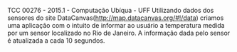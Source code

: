 TCC 00276 - 2015.1 - Computação Ubíqua - UFF
Utilizando dados dos sensores do site DataCanvas(http://map.datacanvas.org/#!/data) criamos uma aplicação com o intuito de informar ao usuário a temperatura medida por um sensor localizado no Rio de Janeiro.
A informação dada pelo sensor é atualizada a cada 10 segundos.
